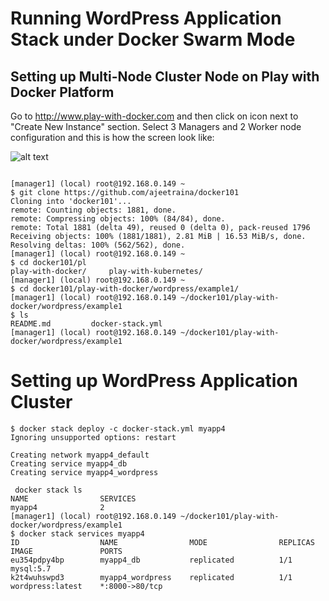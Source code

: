 # Running WordPress Application Stack under Docker Swarm Mode

## Setting up Multi-Node Cluster Node on Play with Docker Platform

Go to http://www.play-with-docker.com and then click on icon next to "Create New Instance" section. Select 3 Managers and 2 Worker node configuration and this is how the screen look like:


![alt text](https://github.com/ajeetraina/docker101/blob/master/images/pwd-multinode.png)



```

[manager1] (local) root@192.168.0.149 ~
$ git clone https://github.com/ajeetraina/docker101
Cloning into 'docker101'...
remote: Counting objects: 1881, done.
remote: Compressing objects: 100% (84/84), done.
remote: Total 1881 (delta 49), reused 0 (delta 0), pack-reused 1796
Receiving objects: 100% (1881/1881), 2.81 MiB | 16.53 MiB/s, done.
Resolving deltas: 100% (562/562), done.
[manager1] (local) root@192.168.0.149 ~
$ cd docker101/pl
play-with-docker/     play-with-kubernetes/
[manager1] (local) root@192.168.0.149 ~
$ cd docker101/play-with-docker/wordpress/example1/
[manager1] (local) root@192.168.0.149 ~/docker101/play-with-docker/wordpress/example1
$ ls
README.md         docker-stack.yml
[manager1] (local) root@192.168.0.149 ~/docker101/play-with-docker/wordpress/example1

```
# Setting up WordPress Application Cluster

```
$ docker stack deploy -c docker-stack.yml myapp4
Ignoring unsupported options: restart

Creating network myapp4_default
Creating service myapp4_db
Creating service myapp4_wordpress

```

```
 docker stack ls
NAME                SERVICES
myapp4              2
[manager1] (local) root@192.168.0.149 ~/docker101/play-with-docker/wordpress/example1
$ docker stack services myapp4
ID                  NAME                MODE                REPLICAS            IMAGE               PORTS
eu354pdpy4bp        myapp4_db           replicated          1/1                 mysql:5.7
k2t4wuhswpd3        myapp4_wordpress    replicated          1/1                 wordpress:latest    *:8000->80/tcp
```
